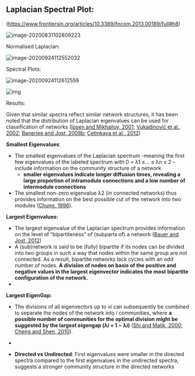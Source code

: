 ## Laplacian Spectral Plot: 

(https://www.frontiersin.org/articles/10.3389/fncom.2013.00189/full#h8)

![image-20200831102809223](C:\Users\61424\AppData\Roaming\Typora\typora-user-images\image-20200831102809223.png)

Normalised Laplacian:

![image-20200924112552032](C:\Users\61424\AppData\Roaming\Typora\typora-user-images\image-20200924112552032.png)

Spectral Plots:

![image-20200924112612559](C:\Users\61424\AppData\Roaming\Typora\typora-user-images\image-20200924112612559.png)

![img](https://www.frontiersin.org/files/Articles/60429/fncom-07-00189-HTML/image_m/fncom-07-00189-g001.jpg)

Results:

Given that similar spectra reflect similar network structures, it has been noted that the distribution of Laplacian eigenvalues can be used for classification of networks ([Ipsen and Mikhailov, 2001](https://www.frontiersin.org/articles/10.3389/fncom.2013.00189/full#B33); [Vukadinović et al., 2002](https://www.frontiersin.org/articles/10.3389/fncom.2013.00189/full#B65); [Banerjee and Jost, 2008b](https://www.frontiersin.org/articles/10.3389/fncom.2013.00189/full#B7); [Cetinkaya et al., 2012](https://www.frontiersin.org/articles/10.3389/fncom.2013.00189/full#B17))

**Smallest Eigenvalues**:

- The smallest eigenvalues of the Laplacian spectrum -meaning the first few eigenvalues of the labeled spectrum with 0 = λ1 ≤… ≤ λ*n* ≤ 2 – include information on the community structure of a network
  - **smaller eigenvalues indicate longer diffusion times, revealing a large proportion of intramodule connections and a low number of intermodule connections**
- The smallest non-zero eigenvalue λ2 (in connected networks) thus provides information on the best possible cut of the network into two modules ([Chung, 1996](https://www.frontiersin.org/articles/10.3389/fncom.2013.00189/full#B19)). 

**Largest Eigenvalues:**

- The largest eigenvalue of the Laplacian spectrum provides information on the level of “bipartiteness” of (subparts of) a network ([Bauer and Jost, 2012](https://www.frontiersin.org/articles/10.3389/fncom.2013.00189/full#B11))
- A (sub)network is said to be (fully) bipartite if its nodes can be divided into two groups in such a way that nodes within the same group are not connected. As a result, bipartite networks lack cycles with an odd number of nodes. **A division of nodes on basis of the positive and negative values in the largest eigenvector indicates the most bipartite configuration of the network.**
- 

**Largest EigenGap:**

- The divisions of all eigenvectors up to *vi* can subsequently be combined to separate the nodes of the network into *i* communities, where **a possible number of communities for the optimal division might be suggested by the largest eigengap (λ*i* + 1 − λ*i*)** ([Shi and Malik, 2000](https://www.frontiersin.org/articles/10.3389/fncom.2013.00189/full#B49); [Cheng and Shen, 2010](https://www.frontiersin.org/articles/10.3389/fncom.2013.00189/full#B18)).
- 

- **Directed vs Undirected**: First eigenvalues were smaller in the directed spectra compared to the first eigenvalues in the undirected spectra, suggests a stronger community structure in the directed networks 

